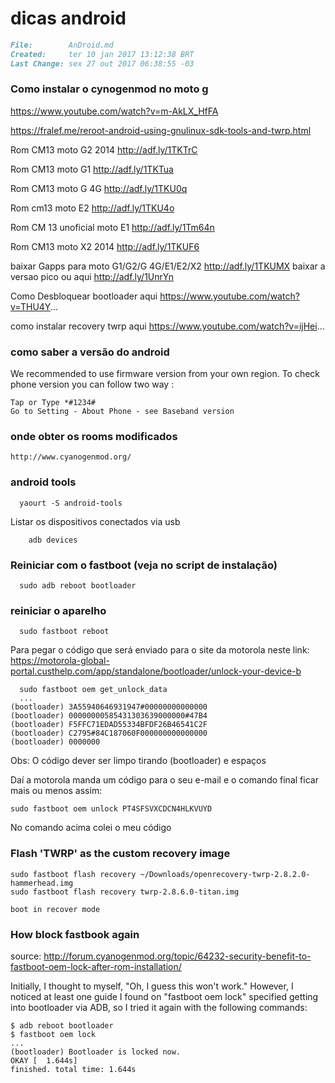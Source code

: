 # dicas android
``` markdown
File:		 AnDroid.md
Created:	 ter 10 jan 2017 13:12:38 BRT
Last Change: sex 27 out 2017 06:38:55 -03
```

### Como instalar o cynogenmod no moto g
https://www.youtube.com/watch?v=m-AkLX_HfFA

https://fralef.me/reroot-android-using-gnulinux-sdk-tools-and-twrp.html

Rom CM13 moto G2 2014 http://adf.ly/1TKTrC

Rom CM13 moto G1 http://adf.ly/1TKTua

Rom CM13 moto G 4G http://adf.ly/1TKU0q

Rom cm13 moto E2 http://adf.ly/1TKU4o

Rom CM 13 unoficial moto E1 http://adf.ly/1Tm64n

Rom CM13 moto X2 2014 http://adf.ly/1TKUF6

baixar Gapps para moto G1/G2/G 4G/E1/E2/X2 http://adf.ly/1TKUMX baixar a versao pico ou aqui http://adf.ly/1UnrYn

Como Desbloquear bootloader aqui https://www.youtube.com/watch?v=THU4Y...

como instalar recovery twrp aqui https://www.youtube.com/watch?v=ijHei...


### como saber a versão do android

We recommended to use firmware version from your own region.
To check phone version you can follow two way :

    Tap or Type *#1234#
    Go to Setting - About Phone - see Baseband version

### onde obter os rooms modificados

	http://www.cyanogenmod.org/

### android tools
      yaourt -S android-tools

Listar os dispositivos conectados via usb

        adb devices

### Reiniciar com o fastboot (veja no script de instalação)

      sudo adb reboot bootloader

### reiniciar o aparelho

      sudo fastboot reboot

Para pegar o código que será enviado para o site da motorola
neste link: https://motorola-global-portal.custhelp.com/app/standalone/bootloader/unlock-your-device-b

      sudo fastboot oem get_unlock_data
      ...
    (bootloader) 3A55940646931947#00000000000000
    (bootloader) 00000000585431303639000000#47B4
    (bootloader) F5FFC71EDAD55334BFDF26B46541C2F
    (bootloader) C2795#84C187060F000000000000000
    (bootloader) 0000000

Obs: O código dever ser limpo tirando (bootloader)  e espaços

Daí a motorola manda um código para o seu e-mail
e o comando final ficar mais ou menos assim:

    sudo fastboot oem unlock PT4SFSVXCDCN4HLKVUYD

No comando acima colei o meu código

### Flash 'TWRP' as the custom recovery image

    sudo fastboot flash recovery ~/Downloads/openrecovery-twrp-2.8.2.0-hammerhead.img
    sudo fastboot flash recovery twrp-2.8.6.0-titan.img

    boot in recover mode


### How block fastbook again

source: http://forum.cyanogenmod.org/topic/64232-security-benefit-to-fastboot-oem-lock-after-rom-installation/

Initially, I thought to myself, "Oh, I guess this won't work." However, I
noticed at least one guide I found on "fastboot oem lock" specified getting
into bootloader via ADB, so I tried it again with the following commands:

    $ adb reboot bootloader
    $ fastboot oem lock
    ...
    (bootloader) Bootloader is locked now.
    OKAY [  1.644s]
    finished. total time: 1.644s
